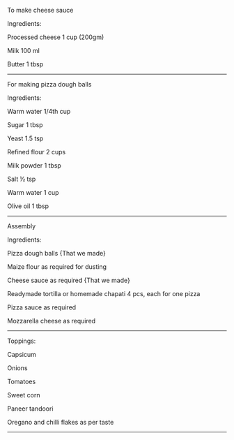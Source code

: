 To make cheese sauce 

Ingredients:

 Processed cheese 1 cup (200gm)
 
 Milk 100 ml
 
 Butter 1 tbsp

 --------------------------------------------------------------------------------------------------------------------------------------------------------------------------------

For making pizza dough balls

Ingredients:

 Warm water 1/4th cup
 
 Sugar 1 tbsp
 
 Yeast 1.5 tsp
 
 Refined flour 2 cups
 
 Milk powder 1 tbsp
 
 Salt ½ tsp
 
 Warm water 1 cup
 
 Olive oil 1 tbsp
 
 --------------------------------------------------------------------------------------------------------------------------------------------------------------------------------

Assembly 

Ingredients:

 Pizza dough balls {That we made}
 
 Maize flour as required for dusting
 
 Cheese sauce as required {That we made}
 
 Readymade tortilla or homemade chapati 4 pcs, each for one pizza
 
 Pizza sauce as required
 
 Mozzarella cheese as required
 
 --------------------------------------------------------------------------------------------------------------------------------------------------------------------------------
 
 Toppings:
 
 Capsicum 
 
 Onions
 
 Tomatoes
 
 Sweet corn
 
 Paneer tandoori
 
 Oregano and chilli flakes as per taste
 
 --------------------------------------------------------------------------------------------------------------------------------------------------------------------------------
